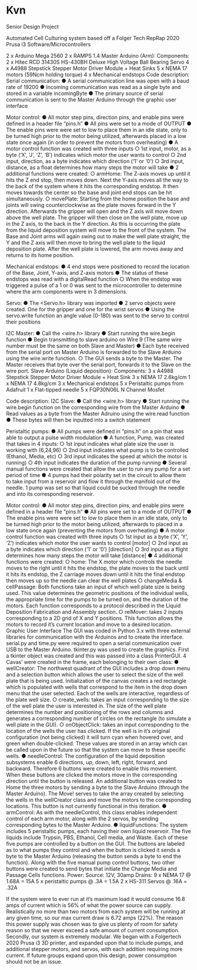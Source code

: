 # Kvn
Senior Design Project

Automated Cell Culturing system based off a Folger Tech RepRap 2020 Prusa i3
Software/Microcontrollers
 
2 x Arduino Mega 2560
2 x RAMPS 1.4
Master Arduino (Arm):
Components:
2 x Hitec RCD 31430S HS-430BH Deluxe High Voltage Ball Bearing Servo
4 x A4988 Stepstick Stepper Motor Driver Module + Heat Sinks
5 x NEMA 17 motors (59Ncm holding torque)
4 x Mechanical endstops
Code description:
Serial communication:
●	A serial communication line was open with a baud rate of 19200
●	Incoming communication was read as a single byte and stored in a variable incomingByte
●	The primary source of serial communication is sent to the Master Arduino through the graphic user interface

Motor control:
●	All motor step pins, direction pins, and enable pins were defined in a header file “pins.h”
●	All pins were set to a mode of OUTPUT
●	The enable pins were were set to low to place them in an idle state, only to be turned high prior to the motor being utilized, afterwards placed in a low state once again (in order to prevent the motors from overheating)
●	A motor control function was created with three inputs
○	1st input, motor, as a byte (‘X’, ’J’, ‘Z’, ‘B’) indicates which motor the user wants to control
○	2nd input, direction, as a byte indicates which direction (‘1’ or ‘0’)
○	3rd input, distance, as a float determines how many steps the motor will take
●	2 additional functions were created:
○	armHome: The Z-axis moves up until it hits the Z end stop, then moves down. Next the Y-axis moves all the way to the back of the system where it hits the corresponding endstop. It then moves towards the center so the base and joint end stops can be hit simultaneously.
○	movePlate: Starting from the home position the base and joints will swing counterclockwise as the plate moves forward in the Y direction. Afterwards the gripper will open and the Z axis will move down above the well plate. The gripper will then close on the well plate, move up in the Z axis, to the back in the Y direction. As this is occurring the plate from the liquid deposition system will move to the front of the system. The Base and Joint arms will again swing out to make the well plate straight, the Y and the Z axis will then move to bring the well plate to the liquid deposition plate. After the well plate is lowered, the arm moves away and returns to its home position.

Mechanical endstops:
●	4 end stops were positioned to record the location of the Base, Joint, Y-axis, and Z-axis motors
●	The status of these endstops was read with a digitalRead function
○	When the endstop was triggered a pulse of a 1 or 0 was sent to the microcontroller to determine where the arm components were in 3 dimensions.

Servo:
●	The <Servo.h> library was imported
●	2 servo objects were created. One for the gripper and one for the wrist servos
●	Using the servo.write function an angle value (0-180) was sent to the servo to control their positions

I2C Master:
●	Call the <wire.h> library
●	Start running the wire.begin function
●	Begin transmitting to slave arduino on Wire 9 (The same wire number must be the same on both Slave and Master)
●	Each byte received from the serial port on Master Arduino is forwarded to the Slave Arduino using the wire.write function.
○	The GUI sends a byte to the Master. The Master receives that byte over the serial port, forwards it to the Slave on the wire port. 
Slave Arduino (Liquid deposition):
Components:
3 x A4988 Stepstick Stepper Motor Driver Module + Heat Sink
3 x NEMA 17 2.6kg/cm
1 x NEMA 17 4.8kg/cm
3 x Mechanical endstops
5 x Peristaltic pumps from Adafruit
1 x Flat-tipped needle
5 x FQP30N06L N Channel Mosfet

Code description:
I2C Slave:
●	Call the <wire.h> library
●	Start running the wire.begin function on the corresponding wire from the Master Arduino
●	Read values as a byte from the Master Adruino using the wire.read function
●	These bytes will then be inputted into a switch statement

Peristaltic pumps:
●	All pumps were defined in “pins.h” on a pin that was able to output a pulse width modulation
●	A function, Pump, was created that takes in 4 inputs:
○	1st input indicates what plate size the user is working with (6,24,96)
○	2nd input indicates what pump is to be controlled (Ethanol, Media, etc)
○	3rd input indicates the speed at which the motor is running)
○	4th input indicates the duration of the pump running
●	Several manual functions were created that allow the user to run any pump for a set period of time
●	4 pumps had their polarity set in the circuit to allow them to take input from a reservoir and flow it through the manifold out of the needle. 1 pump was set so that liquid could be sucked through the needle and into its corresponding reservoir.

Motor control:
●	All motor step pins, direction pins, and enable pins were defined in a header file “pins.h”
●	All pins were set to a mode of OUTPUT
●	The enable pins were were set to low to place them in an idle state, only to be turned high prior to the motor being utilized, afterwards to placed in a low state once again (preventing the motors from overheating)
●	A motor control function was created with three inputs
○	1st input as a byte (‘X’, ’Y’, ‘Z’) indicates which motor the user wants to control [motor]
○	2nd input as a byte indicates which direction (‘1’ or ‘0’) [direction]
○	3rd input as a flight determines how many steps the motor will take [distance]
●	4 additional functions were created:
○	home: The X motor which controls the needle moves to the right until it hits the endstop, the plate moves to the back until it hits its endstop, the Z carriage moves down until it hits the final endstop then moves up so the needle can clear the well plates
○	changeMedia & cellPassage: Both functions take an input of which well plate size is being used. This value determines the geometric positions of the individual wells, the appropriate time for the pumps to be turned on, and the duration of the motors. Each function corresponds to a protocol described in the Liquid Deposition Fabrication and Assembly section.
○	relMover: takes 2 inputs corresponding to a 2D grid of X and Y positions. This function allows the motors to record it’s current location and move to a desired location.
Graphic User Interface
The GUI was coded in Python 3.x with three external libraries for communication with the Arduinos and to create the interface. serial.py and time.py were required to open a serial communication over USB to the Master Arduino. tkinter.py was used to create the graphics.
First a tkinter object was created and this was passed into a class PrinterGUI.
4 Cavas’ were created in the frame, each belonging to their own class:
●	wellCreator: The northwest quadrant of the GUI includes a drop down menu and a selection button which allows the user to select the size of the well plate that is being used. Initialization of the canvas creates a red rectangle which is populated with wells that correspond to the item in the drop down menu that the user selected. Each of the wells are interactive, regardless of the plate well size.
○	create_wells: takes an input corresponding to the size of the well plate the user is interested in. The size of the well plate determines the number and positioning of the rows and columns and generates a corresponding number of circles on the rectangle (to simulate a well plate in the GUI).
○	onObjectClick: takes an input corresponding to the location of the wells the user has clicked. If the well is in it’s original configuration (not being clicked) it will turn cyan when hovered over, and green when double-clicked. These values are stored in an array which can be called upon in the future so that the system can move to these specific wells.
●	needleControl: The configuration of the liquid deposition subsystems enable 6 directions, up, down, left, right, forward, and backward. Therefore 6 buttons were created to enable this movement. When these buttons are clicked the motors move in the corresponding direction until the button is released. An additional button was created to Home the three motors by sending a byte to the Slave Arduino (through the Master Arduino). The Move! serves to take the array created by selecting the wells in the wellCreator class and move the motors to the corresponding locations. This button is not currently functional in this iteration.
●	armControl: As with the needleControl, this class enables independent control of each arm motor, along with the 2 servos, by sending corresponding bytes to the Master Arduino.
●	liquidFunctions: The system includes 5 peristaltic pumps, each having their own liquid reservoir. The five liquids include Trypsin, PBS, Ethanol, Cell media, and Waste. Each of these five pumps are controlled by a button on the GUI. The buttons are labeled as to what pumps they control and when the button is clicked it sends a byte to the Master Arduino (releasing the button sends a byte to end the function). Along with the five manual pump control buttons, two other buttons were created to send bytes that initiate the Change Media and Passage Cells functions.
Power:
Source: 
12V, 30amp
Drains:
9 x NEMA 17 @ 1.68A = 15A
5 x peristaltic pumps @ .3A = 1.5A
2 x HS-311 Servos @ .16A = .32A

If the system were to ever run at it’s maximum load it would consume 16.8 amps of current which is 56% of what the power source can supply. Realistically no more than two motors from each system will be running at any given time, so our max current draw is 6.72 amps (22%). The reason this power supply was chosen was to give us plenty of room for safety reason so that we never exceed a safe amount of current consumption. Secondly, our system is extremely modular. We began with a Folgertech 2020 Prusa i3 3D printer, and expanded upon that to include pumps, and additional stepper motors, and servos, with each addition requiring more current. If future groups expand upon this design, power consumption should not be an issue.
